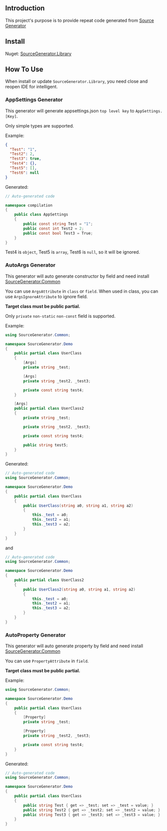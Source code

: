 ## Introduction
This project's purpose is to provide repeat code generated from [Source Generator](https://docs.microsoft.com/en-us/dotnet/csharp/roslyn-sdk/source-generators-overview)

## Install
Nuget: [SourceGenerator.Library](https://www.nuget.org/packages/SourceGenerator.Library/)

## How To Use
When install or update `SourceGenerator.Library`, you need close and reopen IDE for intelligent.

### AppSettings Generator
This generator will generate appsettings.json `top level key` to `AppSettings.[Key]`.

Only simple types are supported.

Example:
```json
{
  "Test": "1",
  "Test2": 2,
  "Test3": true,
  "Test4": {},
  "Test5": [],
  "Test6": null
}
```
Generated:
```c#
// Auto-generated code

namespace compilation
{
    public class AppSettings
    {
        public const string Test = "1";
        public const int Test2 = 2;
        public const bool Test3 = True;
    }
}
```
Test4 is `object`, Test5 is `array`, Test6 is `null`, so it will be ignored.

### AutoArgs Generator
This generator will auto generate constructor by field and need install [SourceGenerator.Common](https://www.nuget.org/packages/SourceGenerator.Common/)

You can use `ArgsAttribute` in `class` or `field`. When used in class, you can use `ArgsIgnoreAttribute` to ignore field.

**Target class must be public partial.**

Only `private` `non-static` `non-const` field is supported.

Example:
```c#
using SourceGenerator.Common;

namespace SourceGenerator.Demo
{
    public partial class UserClass
    {
        [Args]
        private string _test;

        [Args]
        private string _test2, _test3;

        private const string test4;
    }

    [Args]
    public partial class UserClass2
    {
        private string _test;

        private string _test2, _test3;

        private const string test4;

        public string test5;
    }
}
```
Generated:
```c#
// Auto-generated code
using SourceGenerator.Common;

namespace SourceGenerator.Demo
{
    public partial class UserClass
    {
        public UserClass(string a0, string a1, string a2)
        {
            this._test = a0;
            this._test2 = a1;
            this._test3 = a2;
        }
    }
}
```
and
```c#
// Auto-generated code
using SourceGenerator.Common;

namespace SourceGenerator.Demo
{
    public partial class UserClass2
    {
        public UserClass2(string a0, string a1, string a2)
        {
            this._test = a0;
            this._test2 = a1;
            this._test3 = a2;
        }
    }
}
```

### AutoProperty Generator
This generator will auto generate property by field and need install [SourceGenerator.Common](https://www.nuget.org/packages/SourceGenerator.Common/)

You can use `PropertyAttribute` in `field`.

**Target class must be public partial.**

Example:
```c#
using SourceGenerator.Common;

namespace SourceGenerator.Demo
{
    public partial class UserClass
    {
        [Property]
        private string _test;

        [Property]
        private string _test2, _test3;

        private const string test4;
    }
}
```
Generated:
```c#
// Auto-generated code
using SourceGenerator.Common;

namespace SourceGenerator.Demo
{
    public partial class UserClass
    {
        public string Test { get => _test; set => _test = value; }
        public string Test2 { get => _test2; set => _test2 = value; }
        public string Test3 { get => _test3; set => _test3 = value; }
    }
}
```